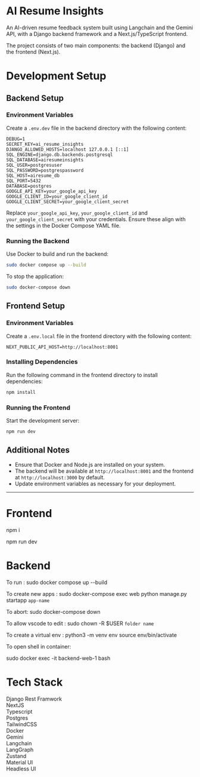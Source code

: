 # AI Resume Insights

An AI-driven resume feedback system built using Langchain and the Gemini API, with a Django backend framework and a Next.js/TypeScript frontend.

The project consists of two main components: the backend (Django) and the frontend (Next.js).

# Development Setup 

## Backend Setup

### Environment Variables
Create a `.env.dev` file in the backend directory with the following content:

```
DEBUG=1
SECRET_KEY=ai_resume_insights
DJANGO_ALLOWED_HOSTS=localhost 127.0.0.1 [::1]
SQL_ENGINE=django.db.backends.postgresql
SQL_DATABASE=airesumeinsights
SQL_USER=postgresuser
SQL_PASSWORD=postgrespassword
SQL_HOST=airesume_db
SQL_PORT=5432
DATABASE=postgres
GOOGLE_API_KEY=your_google_api_key
GOOGLE_CLIENT_ID=your_google_client_id
GOOGLE_CLIENT_SECRET=your_google_client_secret
```

Replace `your_google_api_key`, `your_google_client_id` and `your_google_client_secret`  with your credentials.
Ensure these align with the settings in the Docker Compose YAML file.

### Running the Backend

Use Docker to build and run the backend:

```bash
sudo docker compose up --build
```

To stop the application:

```bash
sudo docker-compose down
```

## Frontend Setup

### Environment Variables
Create a `.env.local` file in the frontend directory with the following content:

```
NEXT_PUBLIC_API_HOST=http://localhost:8001
```

### Installing Dependencies
Run the following command in the frontend directory to install dependencies:

```bash
npm install
```

### Running the Frontend
Start the development server:

```bash
npm run dev
```

## Additional Notes
- Ensure that Docker and Node.js are installed on your system.
- The backend will be available at `http://localhost:8001` and the frontend at `http://localhost:3000` by default.
- Update environment variables as necessary for your deployment.



---------------------------------------------------------------------------------------------------

# Frontend

npm i 

npm run dev

# Backend

To run : sudo docker compose up --build 

To create new apps : sudo docker-compose exec 
web python manage.py startapp `app-name` 

To abort: sudo docker-compose down 

To allow vscode to edit : sudo chown -R $USER `folder name` 

To create a virtual env : 
python3 -m venv env 
source env/bin/activate

To open shell in container:

sudo docker exec -it backend-web-1  bash

# Tech Stack

Django Rest Framwork \
NextJS \
Typescript \
Postgres \
TailwindCSS \
Docker \
Gemini \
Langchain \
LangGraph \
Zustand \
Material UI \
Headless UI
